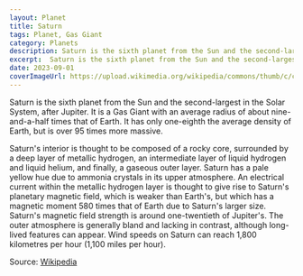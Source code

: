 ```yaml
---
layout: Planet
title: Saturn
tags: Planet, Gas Giant 
category: Planets
description: Saturn is the sixth planet from the Sun and the second-largest in the Solar System, after Jupiter.
excerpt:  Saturn is the sixth planet from the Sun and the second-largest in the Solar System, after Jupiter. It is a Gas Giant with an average radius of about nine times that of Earth. It only has one-eighth the average density of Earth; however, with its larger volume, Saturn is over 95 times more massive. Saturn is named after the Roman god of wealth and agriculture; its astronomical symbol (♄) represents the god's sickle. The Romans named the seventh day of the week Saturday, Sāturni diēs ("Saturn's Day") no later than the 2nd century for the planet Saturn.
date: 2023-09-01
coverImageUrl: https://upload.wikimedia.org/wikipedia/commons/thumb/c/c7/Saturn_during_Equinox.jpg/1024px-Saturn_during_Equinox.jpg
---
```

 
Saturn is the sixth planet from the Sun and the second-largest in the Solar System, after Jupiter. It is a Gas Giant with an average radius of about nine-and-a-half times that of Earth. It has only one-eighth the average density of Earth, but is over 95 times more massive. 

Saturn's interior is thought to be composed of a rocky core, surrounded by a deep layer of metallic hydrogen, an intermediate layer of liquid hydrogen and liquid helium, and finally, a gaseous outer layer. Saturn has a pale yellow hue due to ammonia crystals in its upper atmosphere. An electrical current within the metallic hydrogen layer is thought to give rise to Saturn's planetary magnetic field, which is weaker than Earth's, but which has a magnetic moment 580 times that of Earth due to Saturn's larger size. Saturn's magnetic field strength is around one-twentieth of Jupiter's.  The outer atmosphere is generally bland and lacking in contrast, although long-lived features can appear. Wind speeds on Saturn can reach 1,800 kilometres per hour (1,100 miles per hour).

Source: [Wikipedia](https://en.wikipedia.org/wiki/Saturn)

